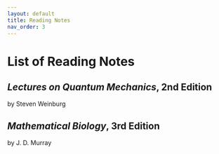 ```yaml
---
layout: default
title: Reading Notes
nav_order: 3
---
```


# List of Reading Notes

## *Lectures on Quantum Mechanics*, 2nd Edition
    
   by Steven Weinburg

## *Mathematical Biology*, 3rd Edition

   by J. D. Murray
